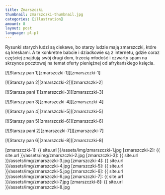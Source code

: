 ```yaml
---
title: Zmarszczki
thumbnail: zmarszczki-thumbnail.jpg
categories: [illustration]
amount: 8
layout: post
language: pl-pl
---
```


Rysunki starych ludzi są ciekawe, bo starzy ludzie mają zmarszczki, które są kreskami. A te konkretne babcie i dziadkowie są z internetu, gdzie coraz częściej znajdują swój drugi dom, trzecią młodość i czwarty spam na skrzynce pocztowej na temat oferty pieniężnej od afrykańskiego księcia.

[![Starszy pan 1][zmarszczki-1]][zmarszczki-1]

[![Starszy pan 2][zmarszczki-2]][zmarszczki-2]

[![Starsza pani 1][zmarszczki-3]][zmarszczki-3]

[![Starszy pan 3][zmarszczki-4]][zmarszczki-4]

[![Starszy pan 4][zmarszczki-5]][zmarszczki-5]

[![Starszy pan 5][zmarszczki-6]][zmarszczki-6]

[![Starsza pani 2][zmarszczki-7]][zmarszczki-7]

[![Starszy pan 6][zmarszczki-8]][zmarszczki-8]

[zmarszczki-1]: {{ site.url }}/assets/img/zmarszczki-1.jpg
[zmarszczki-2]: {{ site.url }}/assets/img/zmarszczki-2.jpg
[zmarszczki-3]: {{ site.url }}/assets/img/zmarszczki-3.jpg
[zmarszczki-4]: {{ site.url }}/assets/img/zmarszczki-4.jpg
[zmarszczki-5]: {{ site.url }}/assets/img/zmarszczki-5.jpg
[zmarszczki-6]: {{ site.url }}/assets/img/zmarszczki-6.jpg
[zmarszczki-7]: {{ site.url }}/assets/img/zmarszczki-7.jpg
[zmarszczki-8]: {{ site.url }}/assets/img/zmarszczki-8.jpg